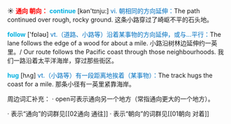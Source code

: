 ☀ <font color="red">**通向 朝向：**</font>
<font color="sky blue">**continue**</font> [kən'tɪnju:] 
<font color="#0070c0">vi. 朝相同的方向延伸：</font>The path continued over rough, rocky ground. 这条小路穿过了崎岖不平的石头地。

<font color="sky blue">**follow**</font> ['fɒləʊ] 
<font color="#0070c0">vt.（道路、小路等）沿着某事物的方向延伸，或与…平行：</font>The lane follows the edge of a wood for about a mile. 小路沿树林边延伸约一英里。/ Our route follows the Pacific coast through those neighbourhoods. 我们一路沿着太平洋海岸，穿过那些街区。

<font color="sky blue">**hug**</font> [hʌɡ] 
<font color="#0070c0">vt.（小路等）有一段距离地挨着（某事物）：</font>The track hugs the coast for a mile. 那条小径有一英里紧靠海岸。

周边词汇补充：
· open可表示通向另一个地方（常指通向更大的一个地方）。

· 表示“通向”的词群见[[02通向 通往]]
· 表示“朝向”的词群见[[01朝向 对着]]

